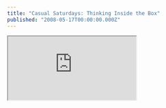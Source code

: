 ```yaml
---
title: "Casual Saturdays: Thinking Inside the Box"
published: "2008-05-17T00:00:00.000Z"
---
```


<div class="videowrapper">
  <iframe src="https://www.youtube.com/embed/_SGwDhKTrwU" allowfullscreen></iframe>
</div>
